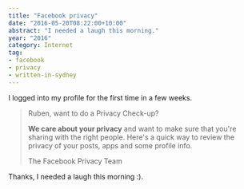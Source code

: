 ```yaml
---
title: "Facebook privacy"
date: "2016-05-20T08:22:00+10:00"
abstract: "I needed a laugh this morning."
year: "2016"
category: Internet
tag:
- facebook
- privacy
- written-in-sydney 
---
```

I logged into my profile for the first time in a few weeks.

> Ruben, want to do a Privacy Check-up?
> 
> **We care about your privacy** and want to make sure that you're sharing with the right people. Here's a quick way to review the privacy of your posts, apps and some profile info.
> 
> The Facebook Privacy Team

Thanks, I needed a laugh this morning :).

